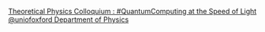 [Theoretical Physics Colloquium : #QuantumComputing at the Speed of Light   @uniofoxford Department of Physics](https://qi.tc/qi/111984)